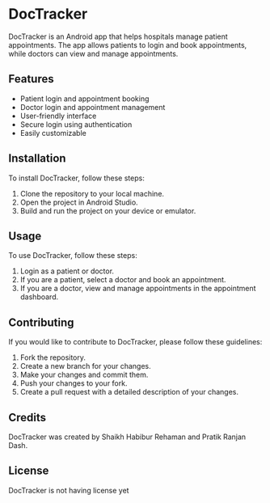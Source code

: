 # DocTracker

DocTracker is an Android app that helps hospitals manage patient appointments. The app allows patients to login and book appointments, while doctors can view and manage appointments.

## Features

- Patient login and appointment booking
- Doctor login and appointment management
- User-friendly interface
- Secure login using authentication
- Easily customizable

## Installation

To install DocTracker, follow these steps:

1. Clone the repository to your local machine.
2. Open the project in Android Studio.
3. Build and run the project on your device or emulator.

## Usage

To use DocTracker, follow these steps:

1. Login as a patient or doctor.
2. If you are a patient, select a doctor and book an appointment.
3. If you are a doctor, view and manage appointments in the appointment dashboard.

## Contributing

If you would like to contribute to DocTracker, please follow these guidelines:

1. Fork the repository.
2. Create a new branch for your changes.
3. Make your changes and commit them.
4. Push your changes to your fork.
5. Create a pull request with a detailed description of your changes.

## Credits

DocTracker was created by Shaikh Habibur Rehaman and Pratik Ranjan Dash.

## License

DocTracker is not having license yet
